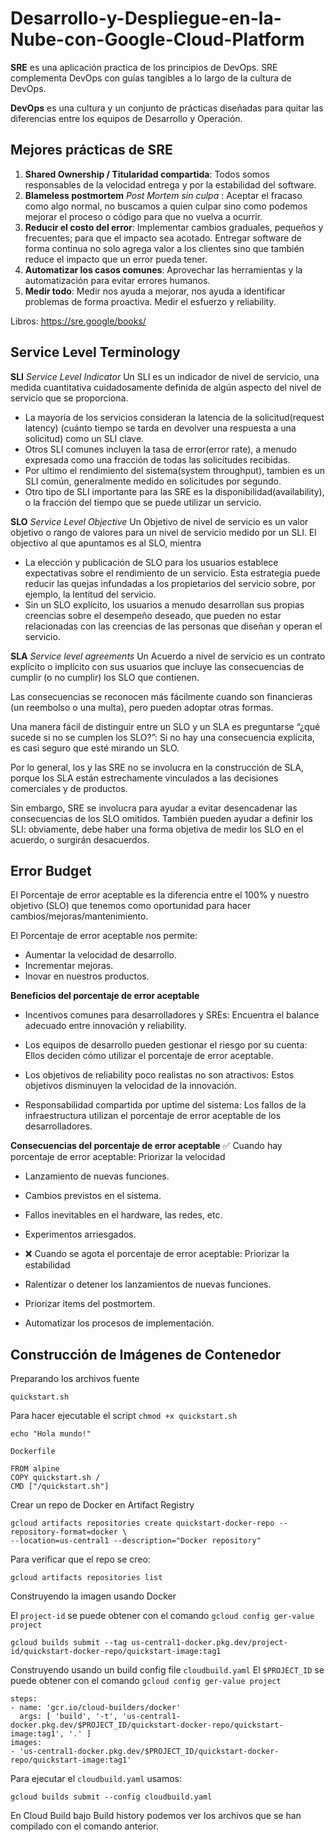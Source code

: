# Desarrollo-y-Despliegue-en-la-Nube-con-Google-Cloud-Platform

**SRE** es una aplicación practica de los principios de DevOps. SRE complementa DevOps con guías tangibles a lo largo de la cultura de DevOps.

**DevOps** es una cultura y un conjunto de prácticas diseñadas para quitar las diferencias entre los equipos de Desarrollo y Operación.

## Mejores prácticas de SRE

1. **Shared Ownership / Titularidad compartida**: Todos somos responsables de la velocidad entrega y por la estabilidad del software.
2. **Blameless postmortem** _Post Mortem sin culpa_ : Aceptar el fracaso como algo normal, no buscamos a quien culpar sino como podemos mejorar el proceso o código para que no vuelva a ocurrir.
3. **Reducir el costo del error**: Implementar cambios graduales, pequeños y frecuentes; para que el impacto sea acotado. Entregar software de forma continua no solo agrega valor a los clientes sino que también reduce el impacto que un error pueda tener.
4. **Automatizar los casos comunes**: Aprovechar las herramientas y la automatización para evitar errores humanos.
5. **Medir todo**: Medir nos ayuda a mejorar, nos ayuda a identificar problemas de forma proactiva. Medir el esfuerzo y reliability.

Libros: https://sre.google/books/

## Service Level Terminology

**SLI**
_Service Level Indicator_
Un SLI es un indicador de nivel de servicio, una medida cuantitativa cuidadosamente definida de algún aspecto del nivel de servicio que se proporciona.

- La mayoría de los servicios consideran la latencia de la solicitud(request latency) (cuánto tiempo se tarda en devolver una respuesta a una solicitud) como un SLI clave.
- Otros SLI comunes incluyen la tasa de error(error rate), a menudo expresada como una fracción de todas las solicitudes recibidas.
- Por ultimo el rendimiento del sistema(system throughput), tambien es un SLI común, generalmente medido en solicitudes por segundo.
- Otro tipo de SLI importante para las SRE es la disponibilidad(availability), o la fracción del tiempo que se puede utilizar un servicio.

**SLO**
_Service Level Objective_
Un Objetivo de nivel de servicio es un valor objetivo o rango de valores para un nivel de servicio medido por un SLI. El objectivo al que apuntamos es al SLO, mientra

- La elección y publicación de SLO para los usuarios establece expectativas sobre el rendimiento de un servicio. Esta estrategia puede reducir las quejas infundadas a los propietarios del servicio sobre, por ejemplo, la lentitud del servicio.
- Sin un SLO explícito, los usuarios a menudo desarrollan sus propias creencias sobre el desempeño deseado, que pueden no estar relacionadas con las creencias de las personas que diseñan y operan el servicio.

**SLA**
_Service level agreements_
Un Acuerdo a nivel de servicio es un contrato explícito o implícito con sus usuarios que incluye las consecuencias de cumplir (o no cumplir) los SLO que contienen.

Las consecuencias se reconocen más fácilmente cuando son financieras (un reembolso o una multa), pero pueden adoptar otras formas.

Una manera fácil de distinguir entre un SLO y un SLA es preguntarse “¿qué sucede si no se cumplen los SLO?”: Si no hay una consecuencia explícita, es casi seguro que esté mirando un SLO.

Por lo general, los y las SRE no se involucra en la construcción de SLA, porque los SLA están estrechamente vinculados a las decisiones comerciales y de productos.

Sin embargo, SRE se involucra para ayudar a evitar desencadenar las consecuencias de los SLO omitidos. También pueden ayudar a definir los SLI: obviamente, debe haber una forma objetiva de medir los SLO en el acuerdo, o surgirán desacuerdos.

## Error Budget

El Porcentaje de error aceptable es la diferencia entre el 100% y nuestro objetivo (SLO) que tenemos como oportunidad para hacer cambios/mejoras/mantenimiento.

El Porcentaje de error aceptable nos permite:

- Aumentar la velocidad de desarrollo.
- Incrementar mejoras.
- Inovar en nuestros productos.

**Beneficios del porcentaje de error aceptable**

- Incentivos comunes para desarrolladores y SREs: Encuentra el balance adecuado entre innovación y reliability.

- Los equipos de desarrollo pueden gestionar el riesgo por su cuenta: Ellos deciden cómo utilizar el porcentaje de error aceptable.

- Los objetivos de reliability poco realistas no son atractivos: Estos objetivos disminuyen la velocidad de la innovación.

- Responsabilidad compartida por uptime del sistema: Los fallos de la infraestructura utilizan el porcentaje de error aceptable de los desarrolladores.

**Consecuencias del porcentaje de error aceptable**
✅ Cuando hay porcentaje de error aceptable: Priorizar la velocidad

- Lanzamiento de nuevas funciones.
- Cambios previstos en el sistema.
- Fallos inevitables en el hardware, las redes, etc.
- Experimentos arriesgados.

- ❌ Cuando se agota el porcentaje de error aceptable: Priorizar la estabilidad
- Ralentizar o detener los lanzamientos de nuevas funciones.
- Priorizar items del postmortem.
- Automatizar los procesos de implementación.

## Construcción de Imágenes de Contenedor

Preparando los archivos fuente

```
quickstart.sh
```

Para hacer ejecutable el script `chmod +x quickstart.sh`

```
echo "Hola mundo!"
```

`Dockerfile`

```
FROM alpine
COPY quickstart.sh /
CMD ["/quickstart.sh"]
```

Crear un repo de Docker en Artifact Registry

```
gcloud artifacts repositories create quickstart-docker-repo --repository-format=docker \
--location=us-central1 --description="Docker repository"
```

Para verificar que el repo se creo:

```
gcloud artifacts repositories list
```

Construyendo la imagen usando Docker

El `project-id` se puede obtener con el comando `gcloud config ger-value project`

```
gcloud builds submit --tag us-central1-docker.pkg.dev/project-id/quickstart-docker-repo/quickstart-image:tag1
```

Construyendo usando un build config file ```cloudbuild.yaml```
El ```$PROJECT_ID``` se puede obtener con el comando ```gcloud config ger-value project```

```
steps:
- name: 'gcr.io/cloud-builders/docker'
  args: [ 'build', '-t', 'us-central1-docker.pkg.dev/$PROJECT_ID/quickstart-docker-repo/quickstart-image:tag1', '.' ]
images:
- 'us-central1-docker.pkg.dev/$PROJECT_ID/quickstart-docker-repo/quickstart-image:tag1'
```

Para ejecutar el ```cloudbuild.yaml``` usamos:

```
gcloud builds submit --config cloudbuild.yaml
```

En Cloud Build bajo Build history podemos ver los archivos que se han compilado con el comando anterior.




